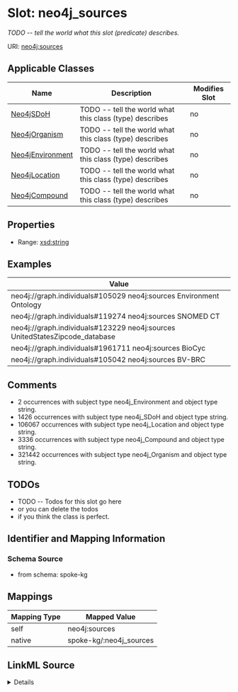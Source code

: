 

# Slot: neo4j_sources


_TODO -- tell the world what this slot (predicate) describes._





URI: [neo4j:sources](neo4j://graph.schema#sources)



<!-- no inheritance hierarchy -->





## Applicable Classes

| Name | Description | Modifies Slot |
| --- | --- | --- |
| [Neo4jSDoH](../classes/Neo4jSDoH.md) | TODO -- tell the world what this class (type) describes |  no  |
| [Neo4jOrganism](../classes/Neo4jOrganism.md) | TODO -- tell the world what this class (type) describes |  no  |
| [Neo4jEnvironment](../classes/Neo4jEnvironment.md) | TODO -- tell the world what this class (type) describes |  no  |
| [Neo4jLocation](../classes/Neo4jLocation.md) | TODO -- tell the world what this class (type) describes |  no  |
| [Neo4jCompound](../classes/Neo4jCompound.md) | TODO -- tell the world what this class (type) describes |  no  |







## Properties

* Range: [xsd:string](http://www.w3.org/2001/XMLSchema#string)






## Examples

| Value |
| --- |
| neo4j://graph.individuals#105029 neo4j:sources Environment Ontology |
| neo4j://graph.individuals#119274 neo4j:sources SNOMED CT |
| neo4j://graph.individuals#123229 neo4j:sources UnitedStatesZipcode_database |
| neo4j://graph.individuals#1961711 neo4j:sources BioCyc |
| neo4j://graph.individuals#105042 neo4j:sources BV-BRC |

## Comments

* 2 occurrences with subject type neo4j_Environment and object type string.
* 1426 occurrences with subject type neo4j_SDoH and object type string.
* 106067 occurrences with subject type neo4j_Location and object type string.
* 3336 occurrences with subject type neo4j_Compound and object type string.
* 321442 occurrences with subject type neo4j_Organism and object type string.

## TODOs

* TODO -- Todos for this slot go here
* or you can delete the todos
* if you think the class is perfect.

## Identifier and Mapping Information







### Schema Source


* from schema: spoke-kg




## Mappings

| Mapping Type | Mapped Value |
| ---  | ---  |
| self | neo4j:sources |
| native | spoke-kg/:neo4j_sources |




## LinkML Source

<details>
```yaml
name: neo4j_sources
description: TODO -- tell the world what this slot (predicate) describes.
todos:
- TODO -- Todos for this slot go here
- or you can delete the todos
- if you think the class is perfect.
comments:
- 2 occurrences with subject type neo4j_Environment and object type string.
- 1426 occurrences with subject type neo4j_SDoH and object type string.
- 106067 occurrences with subject type neo4j_Location and object type string.
- 3336 occurrences with subject type neo4j_Compound and object type string.
- 321442 occurrences with subject type neo4j_Organism and object type string.
examples:
- value: neo4j://graph.individuals#105029 neo4j:sources Environment Ontology
- value: neo4j://graph.individuals#119274 neo4j:sources SNOMED CT
- value: neo4j://graph.individuals#123229 neo4j:sources UnitedStatesZipcode_database
- value: neo4j://graph.individuals#1961711 neo4j:sources BioCyc
- value: neo4j://graph.individuals#105042 neo4j:sources BV-BRC
from_schema: spoke-kg
rank: 1000
slot_uri: neo4j:sources
alias: neo4j_sources
domain_of:
- neo4j_Compound
- neo4j_Environment
- neo4j_Location
- neo4j_Organism
- neo4j_SDoH
range: string

```
</details>